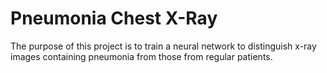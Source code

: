 # Pneumonia Chest X-Ray

The purpose of this project is to train a neural network to distinguish x-ray images containing pneumonia from those from regular patients. 